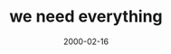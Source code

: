 ---
layout: base.njk
title : 'we need everything' 
view_title : 'we need everything' 
year : '2000' 
date : '2000-02-16' 
img_file : '/drawing/weneedev.png' 
html_file : 'weneedev' 
next_html : 'icouldntf.html' 
year_order : '178' 
permalink : "title/{{html_file}}.html"
---